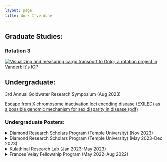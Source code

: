 ```yaml
---
layout: page
title: Work I've done
---
```


## Graduate Studies:
### Rotation 3
[![Visualizing and measuring cargo transport to Golgi, a rotation project in Vanderbilt's IGP]()](https://www.youtube.com/watch?v=cS5sKqZt71o&t=6s) 




## Undergraduate:
3rd Annual Goldwater Research Symposium (Aug 2023)

[Escape from X chromosome inactivation loci encoding disease (EXILED) as a possible genomic mechanism for sex disparity in disease (pdf)](Goldwater_presentation.pdf)

### Undergraduate Posters:

<details>
  <summary>Diamond Research Scholars Program (Temple University) (Nov 2023)</summary>
  <img src="/images/fall_2023_poster.png" alt="Poster Image" width="800"/>
</details>


<details>
  <summary>Diamond Research Scholars Program (Temple University) (May 2023–Dec 2023)</summary>
  <img src="/images/EscapefromXinactivation_and_disease_investingaGenomicMechanism_for_SexDisparities_in_nonReproductive_cancers.png" alt="Poster Image" width="800"/>
</details>


<details>
  <summary>Kulathinal Research Lab (Jan 2023-May 2023)</summary>
  <img src="/images/Escape_from_Xinactivation_InvestigatingaGenomicMechanism_for_sexDisparites_in_disease.png" alt="Poster Image" width="800"/>
</details>


<details>
  <summary>Frances Velay Fellowship Program (May 2022–Aug 2022)</summary>
  <img src="/images/TestingEXITSas_aGenomicMechanism_for_MaleBiasedCancers.png" alt="Poster Image" width="800"/>
</details>


<br>
<br>
<br>















